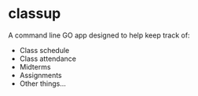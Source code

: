 # classup

A command line GO app designed to help keep track of:

- Class schedule
- Class attendance
- Midterms
- Assignments
- Other things...
